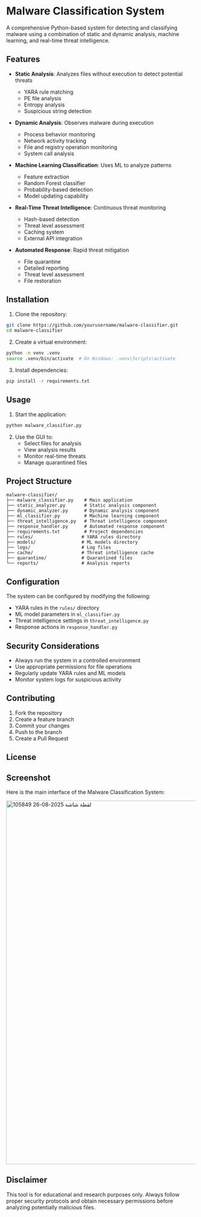 # Malware Classification System

A comprehensive Python-based system for detecting and classifying malware using a combination of static and dynamic analysis, machine learning, and real-time threat intelligence.

## Features

- **Static Analysis**: Analyzes files without execution to detect potential threats
  - YARA rule matching
  - PE file analysis
  - Entropy analysis
  - Suspicious string detection

- **Dynamic Analysis**: Observes malware during execution
  - Process behavior monitoring
  - Network activity tracking
  - File and registry operation monitoring
  - System call analysis

- **Machine Learning Classification**: Uses ML to analyze patterns
  - Feature extraction
  - Random Forest classifier
  - Probability-based detection
  - Model updating capability

- **Real-Time Threat Intelligence**: Continuous threat monitoring
  - Hash-based detection
  - Threat level assessment
  - Caching system
  - External API integration

- **Automated Response**: Rapid threat mitigation
  - File quarantine
  - Detailed reporting
  - Threat level assessment
  - File restoration

## Installation

1. Clone the repository:
```bash
git clone https://github.com/yourusername/malware-classifier.git
cd malware-classifier
```

2. Create a virtual environment:
```bash
python -m venv .venv
source .venv/bin/activate  # On Windows: .venv\Scripts\activate
```

3. Install dependencies:
```bash
pip install -r requirements.txt
```

## Usage

1. Start the application:
```bash
python malware_classifier.py
```

2. Use the GUI to:
   - Select files for analysis
   - View analysis results
   - Monitor real-time threats
   - Manage quarantined files

## Project Structure

```
malware-classifier/
├── malware_classifier.py    # Main application
├── static_analyzer.py       # Static analysis component
├── dynamic_analyzer.py      # Dynamic analysis component
├── ml_classifier.py         # Machine learning component
├── threat_intelligence.py   # Threat intelligence component
├── response_handler.py      # Automated response component
├── requirements.txt         # Project dependencies
├── rules/                  # YARA rules directory
├── models/                 # ML models directory
├── logs/                   # Log files
├── cache/                  # Threat intelligence cache
├── quarantine/             # Quarantined files
└── reports/                # Analysis reports
```

## Configuration

The system can be configured by modifying the following:

- YARA rules in the `rules/` directory
- ML model parameters in `ml_classifier.py`
- Threat intelligence settings in `threat_intelligence.py`
- Response actions in `response_handler.py`

## Security Considerations

- Always run the system in a controlled environment
- Use appropriate permissions for file operations
- Regularly update YARA rules and ML models
- Monitor system logs for suspicious activity

## Contributing

1. Fork the repository
2. Create a feature branch
3. Commit your changes
4. Push to the branch
5. Create a Pull Request

## License



## Screenshot

Here is the main interface of the Malware Classification System:

<img width="1469" height="969" alt="لقطة شاشة 2025-08-26 105849" src="https://github.com/user-attachments/assets/bf0e039e-50d0-4e2d-88e1-d32caf627617" />






## Disclaimer

This tool is for educational and research purposes only. Always follow proper security protocols and obtain necessary permissions before analyzing potentially malicious files. 

